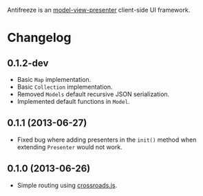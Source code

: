 Antifreeze is an [model-view-presenter](http://en.wikipedia.org/wiki/Model%E2%80%93view%E2%80%93presenter) client-side UI framework.

# Changelog

## 0.1.2-dev

* Basic `Map` implementation.
* Basic `Collection` implementation.
* Removed `Models` default recursive JSON serialization.
* Implemented default functions in `Model`.

## 0.1.1 (2013-06-27)

* Fixed bug where adding presenters in the `init()` method when extending `Presenter` would not work.

## 0.1.0 (2013-06-26)

* Simple routing using [crossroads.js](http://millermedeiros.github.io/crossroads.js/).
